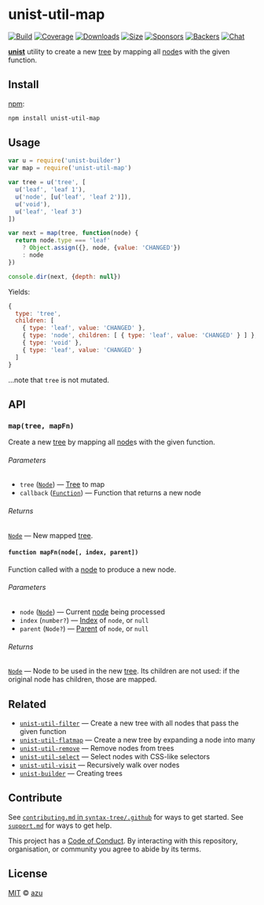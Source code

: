 # unist-util-map

[![Build][build-badge]][build]
[![Coverage][coverage-badge]][coverage]
[![Downloads][downloads-badge]][downloads]
[![Size][size-badge]][size]
[![Sponsors][sponsors-badge]][collective]
[![Backers][backers-badge]][collective]
[![Chat][chat-badge]][chat]

[**unist**][unist] utility to create a new [tree][] by mapping all [node][]s
with the given function.

## Install

[npm][]:

```sh
npm install unist-util-map
```

## Usage

```js
var u = require('unist-builder')
var map = require('unist-util-map')

var tree = u('tree', [
  u('leaf', 'leaf 1'),
  u('node', [u('leaf', 'leaf 2')]),
  u('void'),
  u('leaf', 'leaf 3')
])

var next = map(tree, function(node) {
  return node.type === 'leaf'
    ? Object.assign({}, node, {value: 'CHANGED'})
    : node
})

console.dir(next, {depth: null})
```

Yields:

```js
{
  type: 'tree',
  children: [
    { type: 'leaf', value: 'CHANGED' },
    { type: 'node', children: [ { type: 'leaf', value: 'CHANGED' } ] },
    { type: 'void' },
    { type: 'leaf', value: 'CHANGED' }
  ]
}
```

…note that `tree` is not mutated.

## API

### `map(tree, mapFn)`

Create a new [tree][] by mapping all [node][]s with the given function.

###### Parameters

*   `tree` ([`Node`][node]) — [Tree][] to map
*   `callback` ([`Function`][callback]) — Function that returns a new node

###### Returns

[`Node`][node] — New mapped [tree][].

#### `function mapFn(node[, index, parent])`

Function called with a [node][] to produce a new node.

###### Parameters

*   `node` ([`Node`][node]) — Current [node][] being processed
*   `index` (`number?`) — [Index][] of `node`, or `null`
*   `parent` (`Node?`) — [Parent][] of `node`, or `null`

###### Returns

[`Node`][node] — Node to be used in the new [tree][].
Its children are not used: if the original node has children, those are mapped.

## Related

*   [`unist-util-filter`](https://github.com/syntax-tree/unist-util-filter)
    — Create a new tree with all nodes that pass the given function
*   [`unist-util-flatmap`](https://gitlab.com/staltz/unist-util-flatmap)
    — Create a new tree by expanding a node into many
*   [`unist-util-remove`](https://github.com/syntax-tree/unist-util-remove)
    — Remove nodes from trees
*   [`unist-util-select`](https://github.com/syntax-tree/unist-util-select)
    — Select nodes with CSS-like selectors
*   [`unist-util-visit`](https://github.com/syntax-tree/unist-util-visit)
    — Recursively walk over nodes
*   [`unist-builder`](https://github.com/syntax-tree/unist-builder)
    — Creating trees

## Contribute

See [`contributing.md` in `syntax-tree/.github`][contributing] for ways to get
started.
See [`support.md`][support] for ways to get help.

This project has a [Code of Conduct][coc].
By interacting with this repository, organisation, or community you agree to
abide by its terms.

## License

[MIT][license] © [azu][author]

<!-- Definitions -->

[build-badge]: https://img.shields.io/travis/syntax-tree/unist-util-map.svg

[build]: https://travis-ci.org/syntax-tree/unist-util-map

[coverage-badge]: https://img.shields.io/codecov/c/github/syntax-tree/unist-util-map.svg

[coverage]: https://codecov.io/github/syntax-tree/unist-util-map

[downloads-badge]: https://img.shields.io/npm/dm/unist-util-map.svg

[downloads]: https://www.npmjs.com/package/unist-util-map

[size-badge]: https://img.shields.io/bundlephobia/minzip/unist-util-map.svg

[size]: https://bundlephobia.com/result?p=unist-util-map

[sponsors-badge]: https://opencollective.com/unified/sponsors/badge.svg

[backers-badge]: https://opencollective.com/unified/backers/badge.svg

[collective]: https://opencollective.com/unified

[chat-badge]: https://img.shields.io/badge/join%20the%20community-on%20spectrum-7b16ff.svg

[chat]: https://spectrum.chat/unified/syntax-tree

[npm]: https://docs.npmjs.com/cli/install

[license]: license

[author]: https://efcl.info

[unist]: https://github.com/syntax-tree/unist

[node]: https://github.com/syntax-tree/unist#node

[tree]: https://github.com/syntax-tree/unist#tree

[parent]: https://github.com/syntax-tree/unist#parent-1

[index]: https://github.com/syntax-tree/unist#index

[callback]: #function-mapfnnode-index-parent

[contributing]: https://github.com/syntax-tree/.github/blob/master/contributing.md

[support]: https://github.com/syntax-tree/.github/blob/master/support.md

[coc]: https://github.com/syntax-tree/.github/blob/master/code-of-conduct.md
